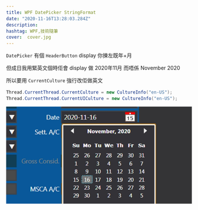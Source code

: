 ```yaml
---
title: WPF DatePicker StringFormat
date: "2020-11-16T13:28:03.284Z"
description:
hashtag: WPF,技術隨筆
cover:  cover.jpg
---
```


`DatePicker` 有個 `HeaderButton` display 你揀左既年+月

但成日我用緊英文個時佢會 display 做 2020年11月 而唔係 November 2020

所以要用 `CurrentCulture` 強行改佢做英文

```csharp
Thread.CurrentThread.CurrentCulture = new CultureInfo("en-US");
Thread.CurrentThread.CurrentUICulture = new CultureInfo("en-US");
```

![更改成功的HeaderButton](./cover.jpg)
